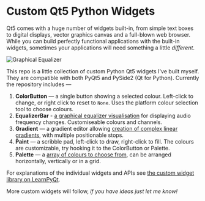 # Custom Qt5 Python Widgets

Qt5 comes with a huge number of widgets built-in, from simple text boxes to digital displays, vector graphics canvas and a full-blown web browser. While you can build perfectly functional applications with the built-in widgets, sometimes your applications will need something a little *different*.

![Graphical Equalizer](https://i.imgur.com/0F2ZgqE.gif)

This repo is a little collection of custom Python Qt5 widgets I've built myself. They are compatible with both PyQt5 and PySide2 (Qt for Python). Currently the repository includes —

1. **ColorButton** — a single button showing a selected colour. Left-click to change, or right click to reset to `None`. Uses the platform colour selection tool to choose colours.
2. **EqualizerBar** - [a graphical equalizer visualisation](https://www.learnpyqt.com/widgets/equalizerbar/) for displaying audio frequency changes. Customiseable colours and channels.
3. **Gradient** — a gradient editor allowing [creation of complex linear gradients](https://www.learnpyqt.com/widgets/gradient/), with multiple positionable stops.
4. **Paint** — a scribble pad, left-click to draw, right-click to fill. The colours are customizable, try hooking it to the ColorButton or Palette.
5. **Palette** — a [array of colours to choose from](https://www.learnpyqt.com/widgets/palette/), can be arranged horizontally, vertically or in a grid.

For explanations of the individual widgets and APIs see [the custom widget library on LearnPyQt](https://www.learnpyqt.com/widgets/). 

More custom widgets will follow, *if you have ideas just let me know!*
